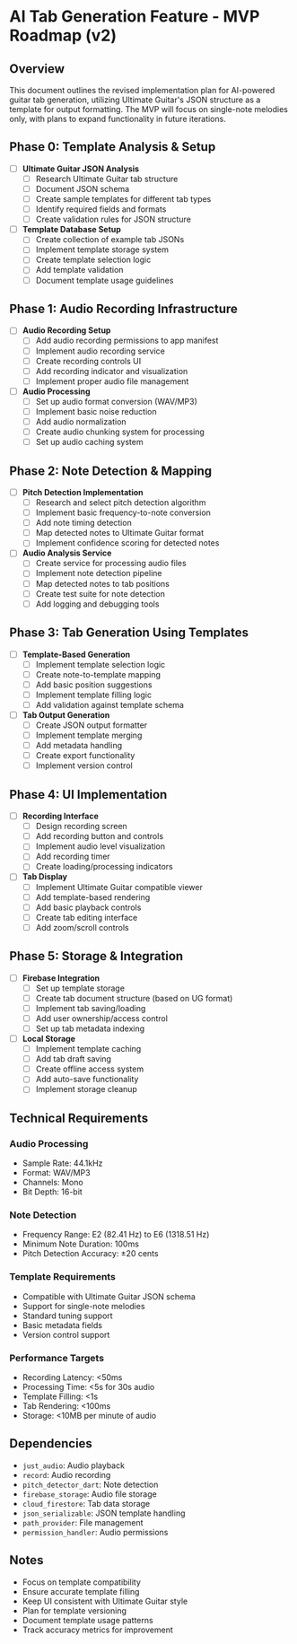 # AI Tab Generation Feature - MVP Roadmap (v2)

## Overview
This document outlines the revised implementation plan for AI-powered guitar tab generation, utilizing Ultimate Guitar's JSON structure as a template for output formatting. The MVP will focus on single-note melodies only, with plans to expand functionality in future iterations.

## Phase 0: Template Analysis & Setup
- [ ] **Ultimate Guitar JSON Analysis**
  - [ ] Research Ultimate Guitar tab structure
  - [ ] Document JSON schema
  - [ ] Create sample templates for different tab types
  - [ ] Identify required fields and formats
  - [ ] Create validation rules for JSON structure

- [ ] **Template Database Setup**
  - [ ] Create collection of example tab JSONs
  - [ ] Implement template storage system
  - [ ] Create template selection logic
  - [ ] Add template validation
  - [ ] Document template usage guidelines

## Phase 1: Audio Recording Infrastructure
- [ ] **Audio Recording Setup**
  - [ ] Add audio recording permissions to app manifest
  - [ ] Implement audio recording service
  - [ ] Create recording controls UI
  - [ ] Add recording indicator and visualization
  - [ ] Implement proper audio file management

- [ ] **Audio Processing**
  - [ ] Set up audio format conversion (WAV/MP3)
  - [ ] Implement basic noise reduction
  - [ ] Add audio normalization
  - [ ] Create audio chunking system for processing
  - [ ] Set up audio caching system

## Phase 2: Note Detection & Mapping
- [ ] **Pitch Detection Implementation**
  - [ ] Research and select pitch detection algorithm
  - [ ] Implement basic frequency-to-note conversion
  - [ ] Add note timing detection
  - [ ] Map detected notes to Ultimate Guitar format
  - [ ] Implement confidence scoring for detected notes

- [ ] **Audio Analysis Service**
  - [ ] Create service for processing audio files
  - [ ] Implement note detection pipeline
  - [ ] Map detected notes to tab positions
  - [ ] Create test suite for note detection
  - [ ] Add logging and debugging tools

## Phase 3: Tab Generation Using Templates
- [ ] **Template-Based Generation**
  - [ ] Implement template selection logic
  - [ ] Create note-to-template mapping
  - [ ] Add basic position suggestions
  - [ ] Implement template filling logic
  - [ ] Add validation against template schema

- [ ] **Tab Output Generation**
  - [ ] Create JSON output formatter
  - [ ] Implement template merging
  - [ ] Add metadata handling
  - [ ] Create export functionality
  - [ ] Implement version control

## Phase 4: UI Implementation
- [ ] **Recording Interface**
  - [ ] Design recording screen
  - [ ] Add recording button and controls
  - [ ] Implement audio level visualization
  - [ ] Add recording timer
  - [ ] Create loading/processing indicators

- [ ] **Tab Display**
  - [ ] Implement Ultimate Guitar compatible viewer
  - [ ] Add template-based rendering
  - [ ] Add basic playback controls
  - [ ] Create tab editing interface
  - [ ] Add zoom/scroll controls

## Phase 5: Storage & Integration
- [ ] **Firebase Integration**
  - [ ] Set up template storage
  - [ ] Create tab document structure (based on UG format)
  - [ ] Implement tab saving/loading
  - [ ] Add user ownership/access control
  - [ ] Set up tab metadata indexing

- [ ] **Local Storage**
  - [ ] Implement template caching
  - [ ] Add tab draft saving
  - [ ] Create offline access system
  - [ ] Add auto-save functionality
  - [ ] Implement storage cleanup

## Technical Requirements

### Audio Processing
- Sample Rate: 44.1kHz
- Format: WAV/MP3
- Channels: Mono
- Bit Depth: 16-bit

### Note Detection
- Frequency Range: E2 (82.41 Hz) to E6 (1318.51 Hz)
- Minimum Note Duration: 100ms
- Pitch Detection Accuracy: ±20 cents

### Template Requirements
- Compatible with Ultimate Guitar JSON schema
- Support for single-note melodies
- Standard tuning support
- Basic metadata fields
- Version control support

### Performance Targets
- Recording Latency: <50ms
- Processing Time: <5s for 30s audio
- Template Filling: <1s
- Tab Rendering: <100ms
- Storage: <10MB per minute of audio

## Dependencies
- `just_audio`: Audio playback
- `record`: Audio recording
- `pitch_detector_dart`: Note detection
- `firebase_storage`: Audio file storage
- `cloud_firestore`: Tab data storage
- `json_serializable`: JSON template handling
- `path_provider`: File management
- `permission_handler`: Audio permissions

## Notes
- Focus on template compatibility
- Ensure accurate template filling
- Keep UI consistent with Ultimate Guitar style
- Plan for template versioning
- Document template usage patterns
- Track accuracy metrics for improvement 